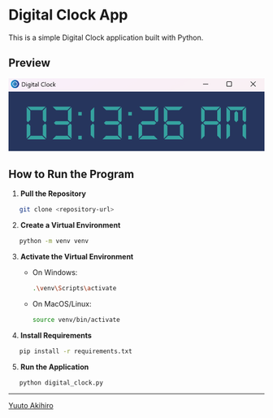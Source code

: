 # Digital Clock App

This is a simple Digital Clock application built with Python.

## Preview

![Preview](./static/preview.png)

## How to Run the Program

1. **Pull the Repository**

```bash
   git clone <repository-url>
```

2. **Create a Virtual Environment**

```bash
   python -m venv venv
```

3. **Activate the Virtual Environment**

   - On Windows:
     ```bash
     .\venv\Scripts\activate
     ```
   - On MacOS/Linux:
     ```bash
     source venv/bin/activate
     ```

4. **Install Requirements**

```bash
   pip install -r requirements.txt
```

5. **Run the Application**

```bash
   python digital_clock.py
```

___

[Yuuto Akihiro](https://github.com/yuutoa)

